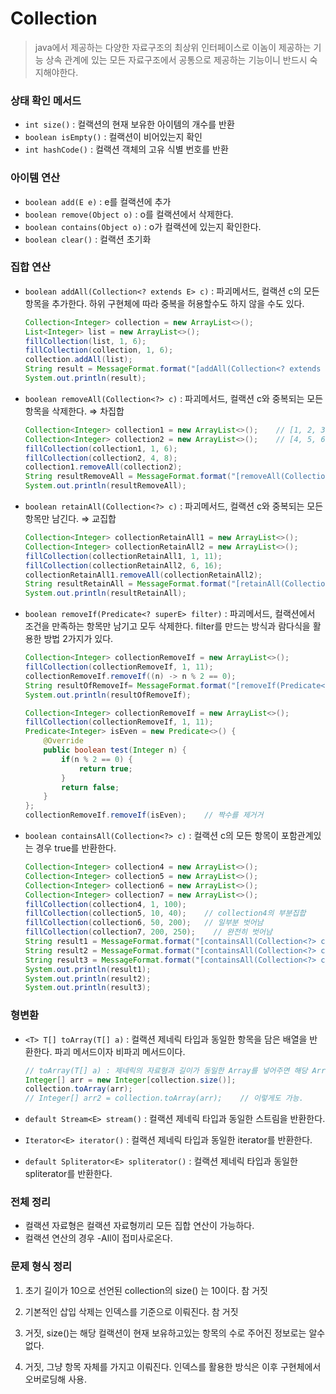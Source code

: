 # Collection

> java에서 제공하는 다양한 자료구조의 최상위 인터페이스로 이놈이 제공하는 기능 상속 관계에 있는 모든 자료구조에서 공통으로 제공하는 기능이니 반드시 숙지해야한다.

### 상태 확인 메서드

- `int size()` : 컬랙션의 현재 보유한 아이템의 개수를 반환
- `boolean isEmpty()` : 컬랙션이 비어있는지 확인
- `int hashCode()` : 컬랙션 객체의 고유 식별 번호를 반환

### 아이템 연산

- `boolean add(E e)` : e를 컬랙션에 추가
- `boolean remove(Object o)` : o를 컬랙션에서 삭제한다.
- `boolean contains(Object o)` : o가 컬랙션에 있는지 확인한다.
- `boolean clear()` : 컬랙션 초기화

### 집합 연산

- `boolean addAll(Collection<? extends E> c)` : 파괴메서드, 컬랙션 c의 모든 항목을 추가한다. 하위 구현체에 따라 중복을 허용할수도 하지 않을 수도 있다.
  
  ```java
  Collection<Integer> collection = new ArrayList<>();
  List<Integer> list = new ArrayList<>();
  fillCollection(list, 1, 6);
  fillCollection(collection, 1, 6);
  collection.addAll(list);
  String result = MessageFormat.format("[addAll(Collection<? extends E> c)] {0}", collection);
  System.out.println(result);
  ```

- `boolean removeAll(Collection<?> c)` : 파괴메서드, 컬랙션 c와 중복되는 모든 항목을 삭제한다. ⇒ 차집합
  
  ```java
  Collection<Integer> collection1 = new ArrayList<>();    // [1, 2, 3, 4, 5]
  Collection<Integer> collection2 = new ArrayList<>();    // [4, 5, 6, 7]
  fillCollection(collection1, 1, 6);
  fillCollection(collection2, 4, 8);
  collection1.removeAll(collection2);
  String resultRemoveAll = MessageFormat.format("[removeAll(Collection<?> c)] {0}", collection1);
  System.out.println(resultRemoveAll);
  ```

- `boolean retainAll(Collection<?> c)` : 파괴메서드, 컬랙션 c와 중복되는 모든 항목만 남긴다. ⇒ 교집합
  
  ```java
  Collection<Integer> collectionRetainAll1 = new ArrayList<>();
  Collection<Integer> collectionRetainAll2 = new ArrayList<>();
  fillCollection(collectionRetainAll1, 1, 11);
  fillCollection(collectionRetainAll2, 6, 16);
  collectionRetainAll1.removeAll(collectionRetainAll2);
  String resultRetainAll = MessageFormat.format("[retainAll(Collection<?> c)] {0}", collectionRetainAll1);
  System.out.println(resultRetainAll);
  ```

- `boolean removeIf(Predicate<? superE> filter)` : 파괴메서드, 컬랙션에서 조건을 만족하는 항목만 남기고 모두 삭제한다. filter를 만드는 방식과 람다식을 활용한 방법 2가지가 있다.
  
  ```java
  Collection<Integer> collectionRemoveIf = new ArrayList<>();
  fillCollection(collectionRemoveIf, 1, 11);     
  collectionRemoveIf.removeIf((n) -> n % 2 == 0);
  String resultOfRemoveIf= MessageFormat.format("[removeIf(Predicate<? super E> filter)] 짝수 제거 {0}", collectionRemoveIf.toString());
  System.out.println(resultOfRemoveIf);
  ```
  
  ```java
  Collection<Integer> collectionRemoveIf = new ArrayList<>();
  fillCollection(collectionRemoveIf, 1, 11);
  Predicate<Integer> isEven = new Predicate<>() {
      @Override
      public boolean test(Integer n) {
          if(n % 2 == 0) {
              return true;
          }
          return false;
      }
  };
  collectionRemoveIf.removeIf(isEven);    // 짝수를 제거거
  ```

- `boolean containsAll(Collection<?> c)` : 컬랙션 c의 모든 항목이 포함관계있는 경우 true를 반환한다.
  
  ```java
  Collection<Integer> collection4 = new ArrayList<>();
  Collection<Integer> collection5 = new ArrayList<>();
  Collection<Integer> collection6 = new ArrayList<>();
  Collection<Integer> collection7 = new ArrayList<>();
  fillCollection(collection4, 1, 100);
  fillCollection(collection5, 10, 40);    // collection4의 부분집합
  fillCollection(collection6, 50, 200);   // 일부분 벗어남
  fillCollection(collection7, 200, 250);    // 완전히 벗어남
  String result1 = MessageFormat.format("[containsAll(Collection<?> c)] 부분집합 결과: {0}", collection4.containsAll(collection5));
  String result2 = MessageFormat.format("[containsAll(Collection<?> c)] 일부 벗어남남 결과: {0}", collection4.containsAll(collection6));
  String result3 = MessageFormat.format("[containsAll(Collection<?> c)] 완전히 벗어남남 결과: {0}", collection4.containsAll(collection7));
  System.out.println(result1);
  System.out.println(result2);
  System.out.println(result3);
  ```

### 형변환

- `<T> T[] toArray(T[] a)` : 컬랙션 제네릭 타입과 동일한 항목을 담은 배열을 반환한다. 파괴 메서드이자 비파괴 메서드이다.
  
  ```java
  // toArray(T[] a) : 제네릭의 자료형과 길이가 동일한 Array를 넣어주면 해당 Array에 컬랙션의 원소를 채워주는듯하다.
  Integer[] arr = new Integer[collection.size()];
  collection.toArray(arr);
  // Integer[] arr2 = collection.toArray(arr);    // 이렇게도 가능.
  ```

- `default Stream<E> stream()` : 컬랙션 제네릭 타입과 동일한 스트림을 반환한다.

- `Iterator<E> iterator()` : 컬랙션 제네릭 타입과 동일한 iterator를 반환한다.

- `default Spliterator<E> spliterator()` : 컬랙션 제네릭 타입과 동일한 spliterator를 반환한다.

### 전체 정리

- 컬랙션 자료형은 컬랙션 자료형끼리 모든 집합 연산이 가능하다.
- 컬랙션 연산의 경우 -All이 접미사로온다.

### 문제 형식 정리

1. 초기 길이가 10으로 선언된 collection의 size() 는 10이다. 참 거짓

2. 기본적인 삽입 삭제는 인덱스를 기준으로 이뤄진다. 참 거짓

3. 거짓, size()는 해당 컬랙션이 현재 보유하고있는 항목의 수로 주어진 정보로는 알수 없다.

4. 거짓, 그냥 항목 자체를 가지고 이뤄진다. 인덱스를 활용한 방식은 이후 구현체에서 오버로딩해 사용.
